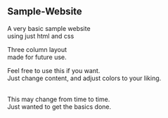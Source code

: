 ## Sample-Website

A very basic sample website  
using just html and css  

Three column layout  
made for future use.  

Feel free to use this if you want.  
Just change content, and adjust colors to your liking.  

 
<br>
This may change from time to time.
<br>
Just wanted to get the basics done.  
